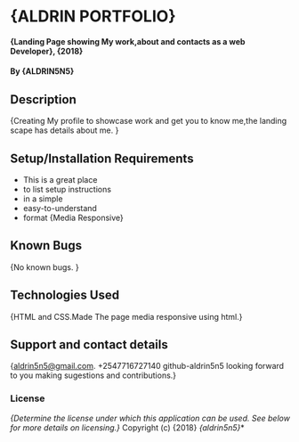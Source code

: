 # {ALDRIN PORTFOLIO}
#### {Landing Page showing My work,about and contacts as a web Developer}, {2018}
#### By **{ALDRIN5N5}**
## Description
{Creating My profile to showcase work and get you to know me,the landing scape has details about me. }
## Setup/Installation Requirements
* This is a great place
* to list setup instructions
* in a simple
* easy-to-understand
* format
{Media Responsive}
## Known Bugs
{No known bugs. }
## Technologies Used
{HTML and CSS.Made The page media responsive using html.}
## Support and contact details
{aldrin5n5@gmail.com.
 +2547716727140
  github-aldrin5n5
  looking forward to you making sugestions and contributions.}
### License
*{Determine the license under which this application can be used.  See below for more details on licensing.}*
Copyright (c) {2018} *{aldrin5n5}**
  
